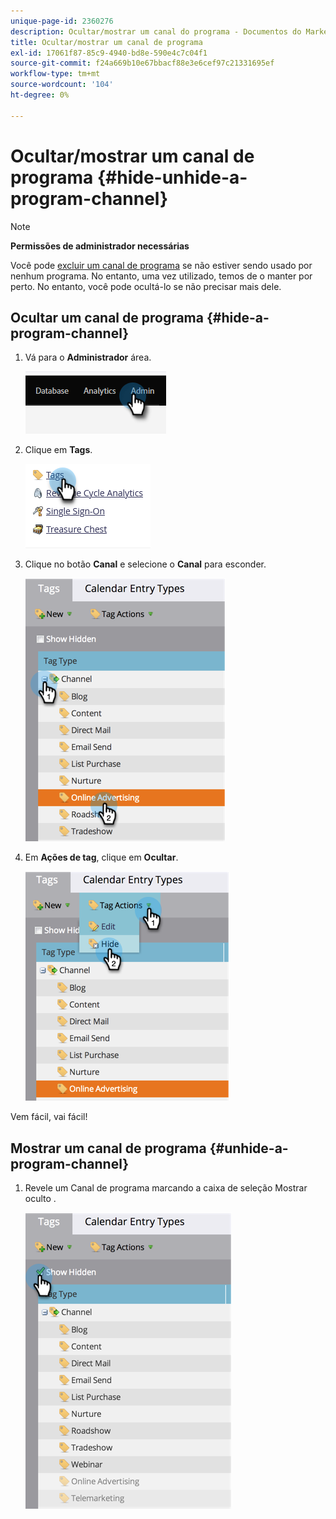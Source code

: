 ```yaml
---
unique-page-id: 2360276
description: Ocultar/mostrar um canal do programa - Documentos do Marketo - Documentação do produto
title: Ocultar/mostrar um canal de programa
exl-id: 17061f87-85c9-4940-bd8e-590e4c7c04f1
source-git-commit: f24a669b10e67bbacf88e3e6cef97c21331695ef
workflow-type: tm+mt
source-wordcount: '104'
ht-degree: 0%

---
```


# Ocultar/mostrar um canal de programa {#hide-unhide-a-program-channel}

>[!NOTE]
>
>**Permissões de administrador necessárias**

Você pode [excluir um canal de programa](/help/marketo/product-docs/administration/tags/delete-a-program-channel.md) se não estiver sendo usado por nenhum programa.  No entanto, uma vez utilizado, temos de o manter por perto.  No entanto, você pode ocultá-lo se não precisar mais dele.

## Ocultar um canal de programa {#hide-a-program-channel}

1. Vá para o **Administrador** área.

   ![](assets/hide-unhide-a-program-channel-1.png)

1. Clique em **Tags**.

   ![](assets/hide-unhide-a-program-channel-2.png)

1. Clique no botão **Canal** e selecione o **Canal** para esconder.

   ![](assets/hide-unhide-a-program-channel-3.png)

1. Em **Ações de tag**, clique em **Ocultar**.

   ![](assets/hide-unhide-a-program-channel-4.png)

Vem fácil, vai fácil!

## Mostrar um canal de programa {#unhide-a-program-channel}

1. Revele um Canal de programa marcando a caixa de seleção Mostrar oculto .

   ![](assets/hide-unhide-a-program-channel-5.png)
